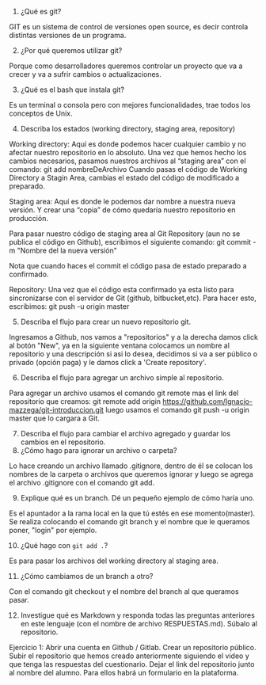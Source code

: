 1. ¿Qué es git?

GIT es un sistema de control de versiones open source, es decir controla distintas versiones de un programa.

2. ¿Por qué queremos utilizar git?

Porque como desarrolladores queremos controlar un proyecto que va a crecer y va a sufrir cambios o actualizaciones.

3. ¿Qué es el bash que instala git?

Es un terminal o consola pero con mejores funcionalidades, trae todos los conceptos de Unix.

4. Describa los estados (working directory, staging area, repository)

Working directory: Aquí es donde podemos hacer cualquier cambio y no afectar nuestro repositorio en lo absoluto.
Una vez que hemos hecho los cambios necesarios, pasamos nuestros archivos al “staging area” con el comando:
git add nombreDeArchivo
Cuando pasas el código de Working Directory a Stagin Area, cambias el estado del código de modificado a preparado.

Staging area: Aquí es donde le podemos dar nombre a nuestra nueva versión. Y crear una “copia” de cómo quedaría nuestro repositorio en producción.

Para pasar nuestro código de staging area al Git Repository (aun no se publica el código en Github), escribimos el siguiente comando:
git commit -m "Nombre del la nueva versión"

Nota que cuando haces el commit el código pasa de estado preparado a confirmado.

Repository: Una vez que el código esta confirmado ya esta listo para sincronizarse con el servidor de Git (github, bitbucket,etc). Para hacer esto, escribimos:
git push -u origin master



5. Describa el flujo para crear un nuevo repositorio git.

Ingresamos a Github, nos vamos a "repositorios" y a la derecha damos click al botón "New", ya en la siguiente ventana colocamos un nombre al repositorio y una descripción si asi lo desea, decidimos si va a ser público o privado (opción paga) y le damos click a 'Create repository'.

6. Describa el flujo para agregar un archivo simple al repositorio.

Para agregar un archivo usamos el comando git remote mas el link del repositorio que creamos:
git remote add origin https://github.com/Ignacio-mazzega/git-introduccion.git
luego usamos el comando git push -u origin master que lo cargara a Git.


7. Describa el flujo para cambiar el archivo agregado y guardar los cambios en el repositorio.
8. ¿Cómo hago para ignorar un archivo o carpeta?

Lo hace creando un archivo llamado .gitignore, dentro de él se colocan los nombres de la carpeta o archivos que queremos ignorar y luego se agrega el archivo .gitignore con el comando git add.

9. Explique qué es un branch. Dé un pequeño ejemplo de cómo haría uno.

Es el apuntador a la rama local en la que tú estés en ese momento(master). Se realiza colocando el comando git branch y el nombre que le queramos poner, "login" por ejemplo.

10. ¿Qué hago con `git add .`?

Es para pasar los archivos del working directory al staging area.

11. ¿Cómo cambiamos de un branch a otro?

Con el comando git checkout y el nombre del branch al que queramos pasar.

12. Investigue qué es Markdown y responda todas las preguntas anteriores en este lenguaje (con el nombre de archivo RESPUESTAS.md). Súbalo al repositorio.


Ejercicio 1:
Abrir una cuenta en Github / Gitlab.
Crear un repositorio público.
Subir el repositorio que hemos creado anteriormente siguiendo el video y que tenga las respuestas del cuestionario.
Dejar el link del repositorio junto al nombre del alumno. Para ellos habrá un formulario en la plataforma.